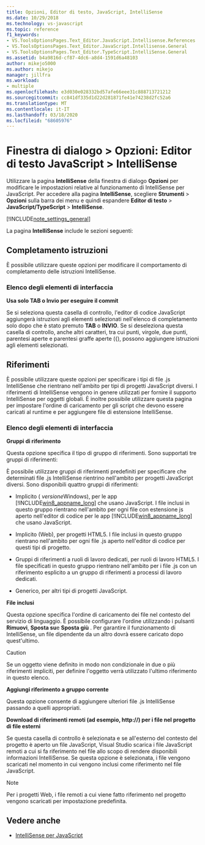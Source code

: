 ```yaml
---
title: Opzioni, Editor di testo, JavaScript, IntelliSense
ms.date: 10/29/2018
ms.technology: vs-javascript
ms.topic: reference
f1_keywords:
- VS.ToolsOptionsPages.Text_Editor.JavaScript.Intellisense.References
- VS.ToolsOptionsPages.Text_Editor.JavaScript.Intellisense.General
- VS.ToolsOptionsPages.Text_Editor.TypeScript.IntelliSense.General
ms.assetid: b4a9816d-cf87-4dc6-a8d4-1591d6a48103
author: mikejo5000
ms.author: mikejo
manager: jillfra
ms.workload:
- multiple
ms.openlocfilehash: e3d030e028332bd57afe66eee31c888713721212
ms.sourcegitcommit: cc841df335d1d22d281871fe41e74238d2fc52a6
ms.translationtype: MT
ms.contentlocale: it-IT
ms.lasthandoff: 03/18/2020
ms.locfileid: "68605976"
---
```

# <a name="options-dialog-box-text-editor--javascript--intellisense"></a>Finestra di dialogo \> Opzioni: Editor di testo JavaScript \> IntelliSense

Utilizzare la pagina **IntelliSense** della finestra di dialogo **Opzioni** per modificare le impostazioni relative al funzionamento di IntelliSense per JavaScript. Per accedere alla pagina **IntelliSense**, scegliere **Strumenti** > **Opzioni** sulla barra dei menu e quindi espandere **Editor di testo** > **JavaScript/TypeScript** > **IntelliSense**.

[!INCLUDE[note_settings_general](../../data-tools/includes/note_settings_general_md.md)]

La pagina **IntelliSense** include le sezioni seguenti:

## <a name="statement-completion"></a>Completamento istruzioni

È possibile utilizzare queste opzioni per modificare il comportamento di completamento delle istruzioni IntelliSense.

### <a name="uielement-list"></a>Elenco degli elementi di interfaccia

**Usa solo TAB o Invio per eseguire il commit**

Se si seleziona questa casella di controllo, l'editor di codice JavaScript aggiungerà istruzioni agli elementi selezionati nell'elenco di completamento solo dopo che è stato premuto **TAB** o **INVIO**. Se si deseleziona questa casella di controllo, anche altri caratteri, tra cui punti, virgole, due punti, parentesi aperte e parentesi graffe aperte ({), possono aggiungere istruzioni agli elementi selezionati.

## <a name="references"></a>Riferimenti

È possibile utilizzare queste opzioni per specificare i tipi di file .js IntelliSense che rientrano nell'ambito per tipi di progetti JavaScript diversi. I riferimenti di IntelliSense vengono in genere utilizzati per fornire il supporto IntelliSense per oggetti globali. È inoltre possibile utilizzare questa pagina per impostare l'ordine di caricamento per gli script che devono essere caricati al runtime e per aggiungere file di estensione IntelliSense.

### <a name="uielement-list"></a>Elenco degli elementi di interfaccia

**Gruppi di riferimento**

Questa opzione specifica il tipo di gruppo di riferimenti. Sono supportati tre gruppi di riferimenti:

È possibile utilizzare gruppi di riferimenti predefiniti per specificare che determinati file .js IntelliSense rientrino nell'ambito per progetti JavaScript diversi. Sono disponibili quattro gruppi di riferimenti:

- Implicito ( *versione*Windows), per le app [!INCLUDE[win8_appname_long](../../debugger/includes/win8_appname_long_md.md)] che usano JavaScript. I file inclusi in questo gruppo rientrano nell'ambito per ogni file con estensione js aperto nell'editor di codice per le app [!INCLUDE[win8_appname_long](../../debugger/includes/win8_appname_long_md.md)] che usano JavaScript.

- Implicito (Web), per progetti HTML5. I file inclusi in questo gruppo rientrano nell'ambito per ogni file .js aperto nell'editor di codice per questi tipi di progetto.

- Gruppi di riferimenti a ruoli di lavoro dedicati, per ruoli di lavoro HTML5. I file specificati in questo gruppo rientrano nell'ambito per i file .js con un riferimento esplicito a un gruppo di riferimenti a processi di lavoro dedicati.

- Generico, per altri tipi di progetti JavaScript.

**File inclusi**

Questa opzione specifica l'ordine di caricamento dei file nel contesto del servizio di linguaggio. È possibile configurare l'ordine utilizzando i pulsanti **Rimuovi**, **Sposta su**e **Sposta giù** . Per garantire il funzionamento di IntelliSense, un file dipendente da un altro dovrà essere caricato dopo quest'ultimo.

> [!CAUTION]
> Se un oggetto viene definito in modo non condizionale in due o più riferimenti impliciti, per definire l'oggetto verrà utilizzato l'ultimo riferimento in questo elenco.

**Aggiungi riferimento a gruppo corrente**

Questa opzione consente di aggiungere ulteriori file .js IntelliSense passando a quelli appropriati.

**Download di riferimenti remoti (ad esempio, http://) per i file nel progetto di file esterni**

Se questa casella di controllo è selezionata e se all'esterno del contesto del progetto è aperto un file JavaScript, Visual Studio scarica i file JavaScript remoti a cui si fa riferimento nel file allo scopo di rendere disponibili informazioni IntelliSense. Se questa opzione è selezionata, i file vengono scaricati nel momento in cui vengono inclusi come riferimento nel file JavaScript.

> [!NOTE]
> Per i progetti Web, i file remoti a cui viene fatto riferimento nel progetto vengono scaricati per impostazione predefinita.

## <a name="see-also"></a>Vedere anche

- [IntelliSense per JavaScript](../../ide/javascript-intellisense.md)